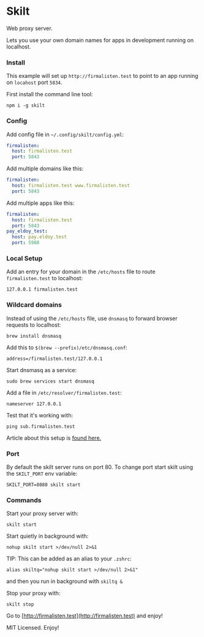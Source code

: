 # Skilt

Web proxy server.

Lets you use your own domain names for apps in development running on localhost.

### Install

This example will set up `http://firmalisten.test` to point to an app running on `locahost` port `5834`.

First install the command line tool:
```
npm i -g skilt
```

### Config

Add config file in `~/.config/skilt/config.yml`:

```yml
firmalisten:
  host: firmalisten.test
  port: 5843
```

Add multiple domains like this:

```yml
firmalisten:
  host: firmalisten.test www.firmalisten.test
  port: 5843
```

Add multiple apps like this:

```yml
firmalisten:
  host: firmalisten.test
  port: 5843
pay_eldoy_test:
  host: pay.eldoy.test
  port: 5988
```

### Local Setup

Add an entry for your domain in the `/etc/hosts` file to route `firmalisten.test` to localhost:
```
127.0.0.1 firmalisten.test
```

### Wildcard domains

Instead of using the `/etc/hosts` file, use `dnsmasq` to forward browser requests to localhost:

```
brew install dnsmasq
```

Add this to `$(brew --prefix)/etc/dnsmasq.conf`:

```
address=/firmalisten.test/127.0.0.1
```

Start dnsmasq as a service:

```
sudo brew services start dnsmasq
```

Add a file in `/etc/resolver/firmalisten.test`:

```
nameserver 127.0.0.1
```

Test that it's working with:

```
ping sub.firmalisten.test
```

Article about this setup is [found here.](https://yuchen52.medium.com/dns-configurations-for-dev-environment-d35dbd3eba5d)

### Port

By default the skilt server runs on port 80. To change port start skilt using the `SKILT_PORT` env variable:
```
SKILT_PORT=8080 skilt start
```

### Commands

Start your proxy server with:
```
skilt start
```

Start quietly in background with:
```
nohup skilt start >/dev/null 2>&1
```

TIP: This can be added as an alias to your `.zshrc`:
```
alias skiltq="nohup skilt start >/dev/null 2>&1"
```

and then you run in background with `skiltq &`

Stop your proxy with:
```
skilt stop
```

Go to [http://firmalisten.test](http://firmalisten.test) and enjoy!

MIT Licensed. Enjoy!
